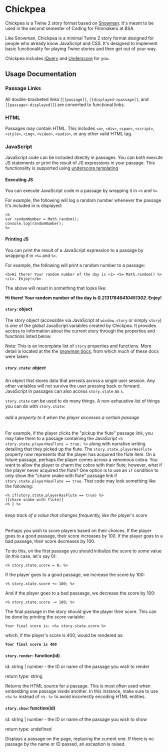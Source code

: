 # Chickpea

Chickpea is a Twine 2 story format based on [Snowman](https://github.com/videlais/snowman). It's meant to be used in the second semester of Coding for Filmmakers at BSA.

Like Snowman, Chickpea is a minimal Twine 2 story format designed for people who already know
JavaScript and CSS. It's designed to implement basic functionality for playing
Twine stories and then get out of your way.

Chickpea includes [jQuery](http://jquery.com) and [Underscore](http://underscorejs.org/) for you.

## Usage Documentation
### Passage Links
All double-bracketed links (`[[passage]]`, `[[displayed->passage]]`, and `[[passage<-displayed]]`) are converted to functional links.

### HTML
Passages may contain HTML. This includes `<a>`, `<div>`, `<span>`, `<script>`, `<style>`, `<img>`, `<video>`, `<audio>`, or any other valid HTML tag.

### JavaScript
JavaScript code can be included directly in passages. You can both execute JS statements or print the result of JS expressions in your passage. This functionality is supported using [underscore templating](https://underscorejs.org/#template)
#### Executing JS
You can execute JavaScript code in a passage by wrapping it in `<%` and `%>`.

For example, the following will log a random number whenever the passage it's included in is displayed:

```
<%
var randomNumber = Math.random();
console.log(randomNumber);
%>
```
#### Printing JS
You can print the result of a JavaScript expression to a passage by wrapping it in `<%=` and `%>`.

For example, the following will print a random number to a passage:
```
<b>Hi there! Your random number of the day is <i> <%= Math.random() %> </i>. Enjoy!</b>
```

The above will result in something that looks like:

<b>Hi there! Your random number of the day is <i>0.21317846410451302</i>. Enjoy!</b>

#### `story`: object
The story object (accessible via JavaScript at `window.story` or simply `story`) is one of the global JavaScript variables created by Chickpea. It provides access to information about the current story through the properties and functions listed below. 

Note: This is an incomplete list of `story` properties and functions. More detail is located at the the [snowman docs](https://twinery.org/wiki/snowman:window-story), from which much of these docs were taken.

##### `story.state`: object
An object that stores data that persists across a single user session. Any other variables will not survive the user pressing back or forward. JavaScript in passages can also access `story.state` as `s`.

`story.state` can be used to do many things. A non-exhaustive list of things you can do with `story.state`:

###### add a property to it when the player accesses a certain passage
For example, if the player clicks the "pickup the flute" passage link, you may take them to a passage containing the JavaScript `<% story.state.playerHasFlute = true; %>` along with narrative writing detailing that they picked up the flute. The `story.state.playerHasFlute` property now represents that the player has acquired the flute item. On a future passage, perhaps the player comes across a venomous cobra. You want to allow the player to charm the cobra with their flute; however, what if the player never acquired the flute? One option is to use an `if` condition to only show the "charm snake with flute" passage link if `story.state.playerHasFlute == true`. That code may look something like the following:
```
<% if(story.state.playerHasFlute == true) %>
[[charm snake with flute]]
<% } %>
```

###### keep track of a value that changes frequently, like the player's score
Perhaps you wish to score players based on their choices. If the player goes to a good passage, their score increases by 100. If the player goes to a bad passage, their score decreases by 100. 

To do this, on the first passage you should initialize the score to some value (in this case, let's say 0):

`<% story.state.score = 0; %>`

If the player goes to a good passage, we increase the score by 100:

`<% story.state.score += 100; %>`

And if the player goes to a bad passasge, we decrease the score by 100:

`<% story.state.score -= 100; %>`

The final passage in the story should give the player their score. This can be done by printing the score variable:

`Your final score is: <%= story.state.score %>`

which, if the player's score is 400, would be rendered as:

__`Your final score is 400`__

#### `story.render`: function(id)
id: string | number - the ID or name of the passage you wish to render

return type: string

Returns the HTML source for a passage. This is most often used when embedding one passage inside another. In this instance, make sure to use `<%=` `%>` instead of `<%-` `%>` to avoid incorrectly encoding HTML entities.

#### `story.show`: function(id)
id: string | number - the ID or name of the passage you wish to show

return type: undefined

Displays a passage on the page, replacing the current one. If there is no passage by the name or ID passed, an exception is raised. 

